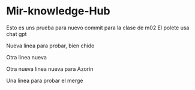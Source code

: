 # Mir-knowledge-Hub


Esto es uns prueba para nuevo commit para la clase de m02 
El polete usa chat gpt

Nueva linea para probar, bien chido

Otra linea nueva

Otra nueva linea nueva para Azorín


Una linea para probar el merge
